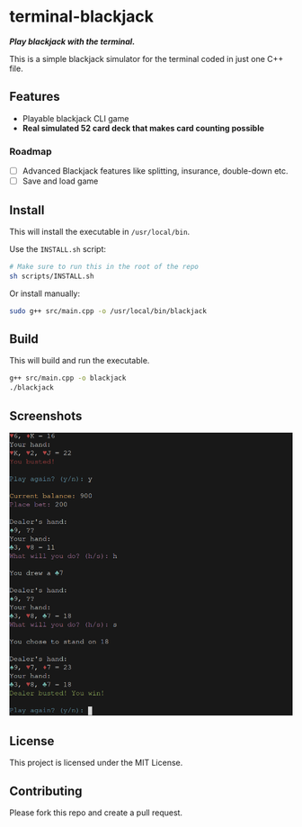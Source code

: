 # terminal-blackjack

***Play blackjack with the terminal.***

This is a simple blackjack simulator for the terminal coded in
just one C++ file.

## Features

- Playable blackjack CLI game
- **Real simulated 52 card deck that makes card counting possible**

### Roadmap

- [ ] Advanced Blackjack features like splitting, insurance, double-down etc.
- [ ] Save and load game

## Install

This will install the executable in `/usr/local/bin`.

Use the `INSTALL.sh` script:

```bash
# Make sure to run this in the root of the repo
sh scripts/INSTALL.sh
```

Or install manually:

```bash
sudo g++ src/main.cpp -o /usr/local/bin/blackjack
```

## Build

This will build and run the executable.

```bash
g++ src/main.cpp -o blackjack
./blackjack
```

## Screenshots

<img src="https://github.com/kubgus/terminal-blackjack/raw/main/screenshots/1.png" alt="Screenshot of terminal-blackjack" width="512">

## License

This project is licensed under the MIT License.

## Contributing

Please fork this repo and create a pull request.
